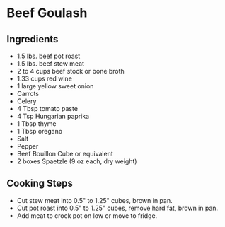 # Beef Goulash

## Ingredients
- 1.5 lbs. beef pot roast
- 1.5 lbs. beef stew meat
- 2 to 4 cups beef stock or bone broth
- 1.33 cups red wine
- 1 large yellow sweet onion
- Carrots
- Celery
- 4 Tbsp tomato paste
- 4 Tsp Hungarian paprika
- 1 Tbsp thyme
- 1 Tbsp oregano
- Salt
- Pepper
- Beef Bouillon Cube or equivalent
- 2 boxes Spaetzle (9 oz each, dry weight)

## Cooking Steps
- Cut stew meat into 0.5" to 1.25" cubes, brown in pan.
- Cut pot roast into 0.5" to 1.25" cubes, remove hard fat, brown in pan.
- Add meat to crock pot on low or move to fridge.
